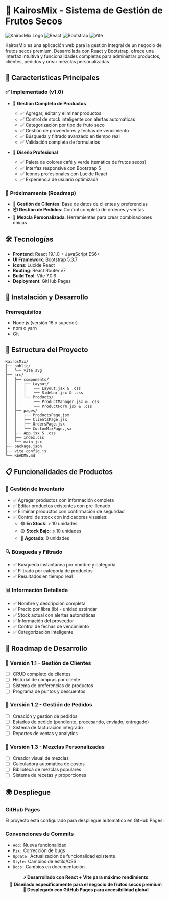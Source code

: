 # 🌰 KairosMix - Sistema de Gestión de Frutos Secos

![KairosMix Logo](https://img.shields.io/badge/KairosMix-Frutos%20Secos%20Premium-8B4513?style=for-the-badge&logo=leaf)
![React](https://img.shields.io/badge/React-19.1.0-61DAFB?style=for-the-badge&logo=react)
![Bootstrap](https://img.shields.io/badge/Bootstrap-5.3.7-7952B3?style=for-the-badge&logo=bootstrap)
![Vite](https://img.shields.io/badge/Vite-7.0.6-646CFF?style=for-the-badge&logo=vite)


KairosMix es una aplicación web para la gestión integral de un negocio de frutos secos premium. Desarrollada con React y Bootstrap, ofrece una interfaz intuitiva y funcionalidades completas para administrar productos, clientes, pedidos y crear mezclas personalizadas.

## 🌰 Características Principales

### ✅ **Implementado (v1.0)**
- **🏪 Gestión Completa de Productos**
  - ✅ Agregar, editar y eliminar productos
  - ✅ Control de stock inteligente con alertas automáticas
  - ✅ Categorización por tipo de fruto seco
  - ✅ Gestión de proveedores y fechas de vencimiento
  - ✅ Búsqueda y filtrado avanzado en tiempo real
  - ✅ Validación completa de formularios

- **🎨 Diseño Profesional**
  - ✅ Paleta de colores café y verde (temática de frutos secos)
  - ✅ Interfaz responsive con Bootstrap 5
  - ✅ Iconos profesionales con Lucide React
  - ✅ Experiencia de usuario optimizada

### 🚧 **Próximamente (Roadmap)**
- **👥 Gestión de Clientes**: Base de datos de clientes y preferencias
- **📦 Gestión de Pedidos**: Control completo de órdenes y ventas
- **🥜 Mezcla Personalizada**: Herramientas para crear combinaciones únicas

## 🛠️ Tecnologías

- **Frontend**: React 19.1.0 + JavaScript ES6+
- **UI Framework**: Bootstrap 5.3.7
- **Icons**: Lucide React
- **Routing**: React Router v7
- **Build Tool**: Vite 7.0.6
- **Deployment**: GitHub Pages

## 🚀 Instalación y Desarrollo

### Prerrequisitos
- Node.js (versión 16 o superior)
- npm o yarn
- Git

## 📁 Estructura del Proyecto

```
KairosMix/
├── public/
│   └── vite.svg
├── src/
│   ├── components/
│   │   ├── Layout/
│   │   │   ├── Layout.jsx & .css
│   │   │   └── Sidebar.jsx & .css
│   │   └── Products/
│   │       ├── ProductManager.jsx & .css
│   │       └── ProductForm.jsx & .css
│   ├── pages/
│   │   ├── ProductsPage.jsx
│   │   ├── ClientsPage.jsx
│   │   ├── OrdersPage.jsx
│   │   └── CustomMixPage.jsx
│   ├── App.jsx & .css
│   ├── index.css
│   └── main.jsx
├── package.json
├── vite.config.js
└── README.md
```

## 📋 Funcionalidades de Productos

### 🏪 Gestión de Inventario
- ✅ Agregar productos con información completa
- ✅ Editar productos existentes con pre-llenado
- ✅ Eliminar productos con confirmación de seguridad
- ✅ Control de stock con indicadores visuales:
  - 🟢 **En Stock**: > 10 unidades
  - 🟡 **Stock Bajo**: ≤ 10 unidades  
  - 🔴 **Agotado**: 0 unidades

### 🔍 Búsqueda y Filtrado
- ✅ Búsqueda instantánea por nombre y categoría
- ✅ Filtrado por categoría de productos
- ✅ Resultados en tiempo real

### 📊 Información Detallada
- ✅ Nombre y descripción completa
- ✅ Precio por libra (lb) - unidad estándar
- ✅ Stock actual con alertas automáticas
- ✅ Información del proveedor
- ✅ Control de fechas de vencimiento
- ✅ Categorización inteligente

## 🎯 Roadmap de Desarrollo

### 📅 Versión 1.1 - Gestión de Clientes
- [ ] CRUD completo de clientes
- [ ] Historial de compras por cliente
- [ ] Sistema de preferencias de productos
- [ ] Programa de puntos y descuentos

### 📅 Versión 1.2 - Gestión de Pedidos  
- [ ] Creación y gestión de pedidos
- [ ] Estados de pedido (pendiente, procesando, enviado, entregado)
- [ ] Sistema de facturación integrado
- [ ] Reportes de ventas y analytics

### 📅 Versión 1.3 - Mezclas Personalizadas
- [ ] Creador visual de mezclas
- [ ] Calculadora automática de costos
- [ ] Biblioteca de mezclas populares
- [ ] Sistema de recetas y proporciones

## 🌍 Despliegue

### GitHub Pages
El proyecto está configurado para despliegue automático en GitHub Pages:

### Convenciones de Commits
- `Add:` Nueva funcionalidad
- `Fix:` Corrección de bugs
- `Update:` Actualización de funcionalidad existente
- `Style:` Cambios de estilo/CSS
- `Docs:` Cambios en documentación



<div align="center">

**⚡ Desarrollado con React + Vite para máximo rendimiento**  
**🌰 Diseñado específicamente para el negocio de frutos secos premium**  
**🚀 Desplegado con GitHub Pages para accesibilidad global**

</div>
